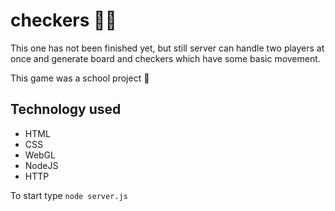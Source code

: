 # checkers 🖤🤍

This one has not been finished yet, but still
server can handle two players at once and generate board and checkers which have some basic movement.

This game was a school project 🏫

## Technology used
- HTML
- CSS
- WebGL
- NodeJS
- HTTP

To start type `node server.js`
